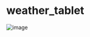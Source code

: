 # weather_tablet

![image](https://github.com/user-attachments/assets/e73866ca-87ad-438e-b9ef-713b1ad376c5)
